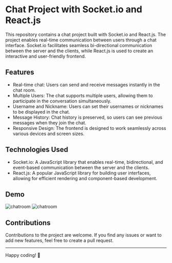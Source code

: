 # Chat Project with Socket.io and React.js

This repository contains a chat project built with Socket.io and React.js. The project enables real-time communication between users through a chat interface. Socket.io facilitates seamless bi-directional communication between the server and the clients, while React.js is used to create an interactive and user-friendly frontend.

## Features

- Real-time chat: Users can send and receive messages instantly in the chat room.
- Multiple Users: The chat supports multiple users, allowing them to participate in the conversation simultaneously.
- Username and Nickname: Users can set their usernames or nicknames to be displayed in the chat.
- Message History: Chat history is preserved, so users can see previous messages when they join the chat.
- Responsive Design: The frontend is designed to work seamlessly across various devices and screen sizes.

## Technologies Used

- Socket.io: A JavaScript library that enables real-time, bidirectional, and event-based communication between the server and the clients.
- React.js: A popular JavaScript library for building user interfaces, allowing for efficient rendering and component-based development.


## Demo

![chatroom](https://res.cloudinary.com/djlxvipix/image/upload/v1690622453/Untitledq_pc2sck.png)
![chatroom](https://res.cloudinary.com/djlxvipix/image/upload/v1690622453/Untitled_rzt2we.png)

## Contributions

Contributions to the project are welcome. If you find any issues or want to add new features, feel free to create a pull request.

---

Happy coding! 🚀
